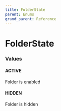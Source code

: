 ```yaml
---
title: FolderState
parent: Enums
grand_parent: Reference
---
```


# FolderState

<h3 id="values">Values</h3>

  <h4 id="active" class="name anchored">ACTIVE</h4>

  <div class="description-wrapper">
   <p>Folder is enabled</p>
  </div>

  <h4 id="hidden" class="name anchored">HIDDEN</h4>

  <div class="description-wrapper">
   <p>Folder is hidden</p>
  </div>

